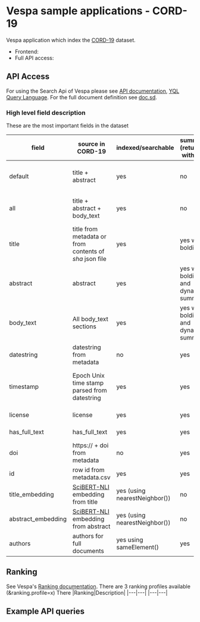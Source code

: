 <!-- Copyright 2019 Oath Inc. Licensed under the terms of the Apache 2.0 license. See LICENSE in the project root. -->
# Vespa sample applications - CORD-19 

Vespa application which index the [CORD-19](https://pages.semanticscholar.org/coronavirus-research) dataset.

* Frontend:  
* Full API access: 


## API Access  
For using the Search Api of Vespa please see  [API documentation](https://docs.vespa.ai/documentation/search-api.html), [YQL Query Language](https://docs.vespa.ai/documentation/query-language.html).
For the full document definition see [doc.sd](src/main/application/searchdefinition/doc.sd).

### High level field description 
These are the most important fields in the dataset

|field|source in CORD-19|indexed/searchable|summary (returned with hit)|available for grouping|matching|Vespa type|
|---|---|---|---|---|--|--|
|default|title + abstract|yes|no|no|tokenized and stemmed (match:text)|fieldset |
|all |title + abstract + body_text|yes|no|no|tokenized and stemmed (match:text)|fieldset |
|title|title from metadata or from contents of *sha* json file|yes|yes with bolding|no|tokenized and stemmed (match:text)|string|
|abstract|abstract|yes|yes with bolding and dynamic summary|no|tokenized and stemmed (match:text)|string|
|body_text|All body_text sections|yes|yes with bolding and dynamic summary|no|tokenized and stemmed (match:text)|string|
|datestring|datestring from metadata|no|yes|yes|no|string|
|timestamp|Epoch Unix time stamp parsed from datestring|yes|yes|yes|range and exact matching - can also be sorted on|long|
|license|license|yes|yes|yes|exact matching|string|
|has_full_text|has_full_text|yes|yes|yes|exact matching|bool|
|doi|https:// + doi from metadata|no|yes|no|no|bool|
|id|row id from metadata.csv|yes|yes|yes|yes|int|
|title_embedding|[SciBERT-NLI](https://huggingface.co/gsarti/scibert-nli) embedding from title|yes (using nearestNeighbor())|no|no|yes|tensor<float>(x[768])|
|abstract_embedding|[SciBERT-NLI](https://huggingface.co/gsarti/scibert-nli) embedding from abstract|yes (using nearestNeighbor())|no|no|yes|tensor<float>(x[768])|
|authors|authors for full documents|yes using sameElement()|yes|yes|yes|array of struct|


## Ranking
See Vespa's [Ranking documentation](https://docs.vespa.ai/documentation/ranking.html). There are 3 ranking profiles available (&ranking.profile=x)
There 
|Ranking|Description|
|---|---|
|---|---|


## Example API queries

